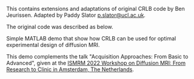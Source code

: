 This contains extensions and adaptations of original CRLB code by Ben Jeurissen. Adapted by Paddy Slator p.slator@ucl.ac.uk.

The original code was described as below.

Simple MATLAB demo that show how CRLB can be used for optimal experimental design of diffusion MRI.

This demo complements the talk "Acquisition Approaches: From Basic to Advanced", given at the [ISMRM 2022 Workshop on Diffusion MRI: From Research to Clinic in Amsterdam, The Netherlands](https://www.ismrm.org/workshops/2022/Diffusion/#inline-program).


